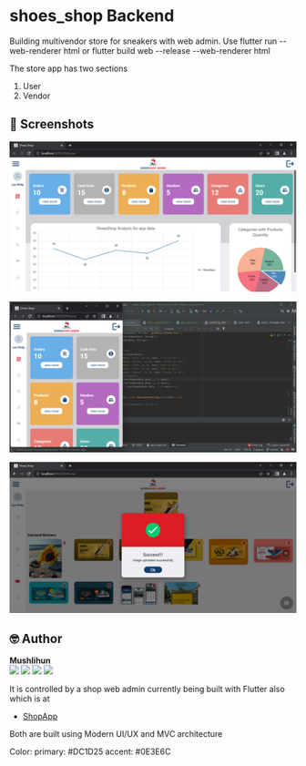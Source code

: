 # shoes_shop Backend

Building multivendor store for sneakers with web admin.
Use flutter run --web-renderer html or flutter build web --release --web-renderer html

The store app has two sections
1. User
2. Vendor

## 📸 Screenshots

![ShopAdmin](https://github.com/mushlihun/shoesfull/blob/master/screenshots/1.png)

![ShopAdmin](https://github.com/mushlihun/shoesfull/blob/master/screenshots/3.png)

![ShopAdmin](https://github.com/mushlihun/shoesfull/blob/master/screenshots/5.png)

## 🤓 Author

**Mushlihun**
<br>
<img href="https://www.facebook.com/Mushlihunn" src="https://img.shields.io/badge/facebook-%231877F2.svg?&style=for-the-badge&logo=facebook&logoColor=white">
<img href="https://instagram.com/mushlihun" src="https://img.shields.io/badge/instagram-%23E4405F.svg?&style=for-the-badge&logo=instagram&logoColor=white">
<img href="https://linkedin.com/in/mushlihun" src="https://img.shields.io/badge/linkedin-%230077B5.svg?&style=for-the-badge&logo=linkedin&logoColor=white">
<img href="https://github.com/mushlihun" src="https://img.shields.io/badge/github-%23181717.svg?&style=for-the-badge&logo=github&logoColor=white">
<br>


It is controlled by a shop web admin currently being built with Flutter also which is at
- [ShopApp](https://github.com/mushlihun/shoesfull/tree/master/frontends)

Both are built using Modern UI/UX and MVC architecture


Color:
primary: #DC1D25
accent: #0E3E6C